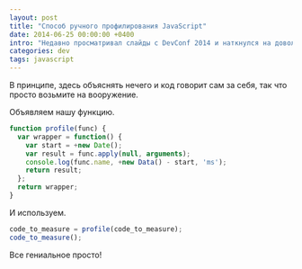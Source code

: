 ```yaml
---
layout: post
title: "Способ ручного профилирования JavaScript"
date: 2014-06-25 00:00:00 +0400
intro: "Недавно просматривал слайды с DevConf 2014 и наткнулся на довольно элегантный способ ручного профилирования JavaScript-функций, которым делюсь сегодня с вами."
categories: dev
tags: javascript
---
```


В принципе, здесь объяснять нечего и код говорит сам за себя, так что просто возьмите на вооружение.

Объявляем нашу функцию.

```javascript
function profile(func) {
  var wrapper = function() {
    var start = +new Date();
    var result = func.apply(null, arguments);
    console.log(func.name, +new Data() - start, 'ms');
    return result;
  };
  return wrapper;
}
```

И используем.

```javascript
code_to_measure = profile(code_to_measure);
code_to_measure();
```

Все гениальное просто!
